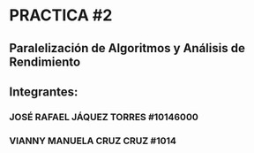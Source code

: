 # PRACTICA #2
## Paralelización de Algoritmos y Análisis de Rendimiento


## Integrantes:
### JOSÉ RAFAEL JÁQUEZ TORRES #10146000
### VIANNY MANUELA CRUZ CRUZ #1014
